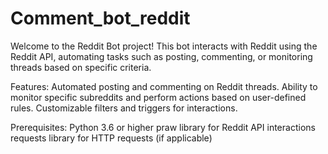 # Comment_bot_reddit
Welcome to the Reddit Bot project! This bot interacts with Reddit using the Reddit API, automating tasks such as posting, commenting, or monitoring threads based on specific criteria.

Features: 
Automated posting and commenting on Reddit threads.
Ability to monitor specific subreddits and perform actions based on user-defined rules.
Customizable filters and triggers for interactions.

Prerequisites:
Python 3.6 or higher
praw library for Reddit API interactions
requests library for HTTP requests (if applicable)

